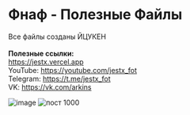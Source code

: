 # Фнаф - Полезные Файлы
Все файлы созданы ЙЦУКЕН
<br><br>
**Полезные ссылки:**
<br>
https://jestx.vercel.app
<br>
YouTube: https://youtube.com/jestx_fot
<br>
Telegram: https://t.me/jestx_fot
<br>
VK: https://vk.com/arkins

![image](https://user-images.githubusercontent.com/87380272/133677708-b32e7cc9-92ee-4cab-b502-69282fc8402a.png)
![пост 1000](https://user-images.githubusercontent.com/87380272/134345681-57d5fd28-5d2b-42df-9a6b-2c3f1eca903b.png)
